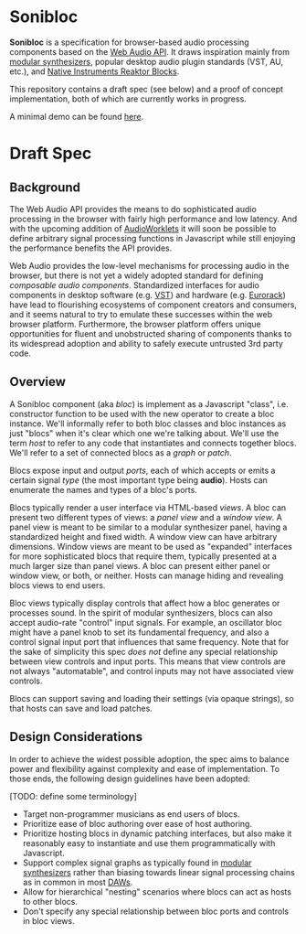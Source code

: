 # Sonibloc

**Sonibloc** is a specification for browser-based audio processing components based on the [Web Audio API](https://webaudio.github.io/web-audio-api/). It draws inspiration mainly from [modular synthesizers](https://en.wikipedia.org/wiki/Modular_synthesizer), popular desktop audio plugin standards (VST, AU, etc.), and [Native Instruments Reaktor Blocks](https://www.native-instruments.com/en/products/komplete/synths/reaktor-6/blocks/).

This repository contains a draft spec (see below) and a proof of concept implementation, both of which are currently works in progress.

A minimal demo can be found [here](https://rsimmons.github.io/sonibloc-prototype2/programmatic.html).

# Draft Spec

## Background

The Web Audio API provides the means to do sophisticated audio processing in the browser with fairly high performance and low latency. And with the upcoming addition of [AudioWorklets](https://webaudio.github.io/web-audio-api/#AudioWorklet) it will soon be possible to define arbitrary signal processing functions in Javascript while still enjoying the performance benefits the API provides.

Web Audio provides the low-level mechanisms for processing audio in the browser, but there is not yet a widely adopted standard for defining *composable audio components*. Standardized interfaces for audio components in desktop software (e.g. [VST](https://en.wikipedia.org/wiki/Virtual_Studio_Technology)) and hardware (e.g. [Eurorack](https://en.wikipedia.org/wiki/Doepfer_A-100)) have lead to flourishing ecosystems of component creators and consumers, and it seems natural to try to emulate these successes within the web browser platform. Furthermore, the browser platform offers unique opportunities for fluent and unobstructed sharing of components thanks to its widespread adoption and ability to safely execute untrusted 3rd party code.

## Overview

A Sonibloc component (aka *bloc*) is implement as a Javascript "class", i.e. constructor function to be used with the new operator to create a bloc instance. We'll informally refer to both bloc classes and bloc instances as just "blocs" when it's clear which one we're talking about. We'll use the term *host* to refer to any code that instantiates and connects together blocs. We'll refer to a set of connected blocs as a *graph* or *patch*.

Blocs expose input and output *ports*, each of which accepts or emits a certain signal *type* (the most important type being **audio**). Hosts can enumerate the names and types of a bloc's ports.

Blocs typically render a user interface via HTML-based *views*. A bloc can present two different types of views: a *panel view* and a *window view*. A panel view is meant to be similar to a modular synthesizer panel, having a standardized height and fixed width. A window view can have arbitrary dimensions. Window views are meant to be used as "expanded" interfaces for more sophisticated blocs that require them, typically presented at a much larger size than panel views. A bloc can present either panel or window view, or both, or neither. Hosts can manage hiding and revealing blocs views to end users.

Bloc views typically display controls that affect how a bloc generates or processes sound. In the spirit of modular synthesizers, blocs can also accept audio-rate "control" input signals. For example, an oscillator bloc might have a panel knob to set its fundamental frequency, and also a control signal input port that influences that same frequency. Note that for the sake of simplicity this spec *does not* define any special relationship between view controls and input ports. This means that view controls are not always "automatable", and control inputs may not have associated view controls.

Blocs can support saving and loading their settings (via opaque strings), so that hosts can save and load patches.

## Design Considerations

In order to achieve the widest possible adoption, the spec aims to balance power and flexibility against complexity and ease of implementation. To those ends, the following design guidelines have been adopted:

[TODO: define some terminology]
* Target non-programmer musicians as end users of blocs.
* Prioritize ease of bloc authoring over ease of host authoring.
* Prioritize hosting blocs in dynamic patching interfaces, but also make it reasonably easy to instantiate and use them programmatically with Javascript.
* Support complex signal graphs as typically found in [modular synthesizers](https://en.wikipedia.org/wiki/Modular_synthesizer) rather than biasing towards linear signal processing chains as in common in most [DAWs](https://en.wikipedia.org/wiki/Digital_audio_workstation).
* Allow for hierarchical "nesting" scenarios where blocs can act as hosts to other blocs.
* Don't specify any special relationship between bloc ports and controls in bloc views.
